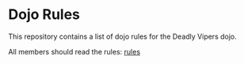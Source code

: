 Dojo Rules
==========

This repository contains a list of dojo rules for the Deadly Vipers dojo. 

All members should read the rules: [rules](https://github.com/deadlyvipers)

